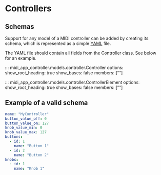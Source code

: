 # Controllers

## Schemas

Support for any model of a MIDI controller can be added by creating its schema, which is represented as a simple [YAML](https://yaml.org) file.

The YAML file should contain all fields from the Controller class. See below for an example.

<!-- ### All available fields -->

<!-- - `name`: The name of the controller. Cannot be empty. Must be unique among all schemas.
- `button_value_off`: The number sent by the controller when a button is in `off` state. Should be in the range `[0, 127]`.
- `button_value_on`: The number sent by the controller when a button is in `on` state. Should be in the range `[0, 127]`.
- `knob_value_min`: The minimum value sent by the controller when a knob is rotated. Should be in the range `[0, 127]`.
- `knob_value_max`: The maximum value sent by the controller when a knob is rotated. Should be in the range `[0, 127]`.
- `buttons`: List of available buttons on the controller. Each of them consists of:
  - `id`: The ID of the button that the controller sends with every event. Should be in the range `[0, 127]`.
  - `name`: A user-defined name for the button that helps to differentiate elements. Cannot be empty. No two elements can have the same name.
- `knobs`: List of available knobs on the controller.  Each of them consists of:
  - `id`: The ID of the knob that the controller sends with every event. Should be in the range `[0, 127]`.
  - `name`: A user-defined name for the knob that helps to differentiate elements. Cannot be empty. No two elements can have the same name. -->

::: midi_app_controller.models.controller.Controller
    options:
      show_root_heading: true
      show_bases: false
      members: [""]

::: midi_app_controller.models.controller.ControllerElement
    options:
      show_root_heading: true
      show_bases: false
      members: [""]
      
## Example of a valid schema

```yaml
name: "MyController"
button_value_off: 0
button_value_on: 127
knob_value_min: 0
knob_value_max: 127
buttons:
  - id: 1
    name: "Button 1"
  - id: 2
    name: "Button 2"
knobs:
  - id: 1
    name: "Knob 1"
```
